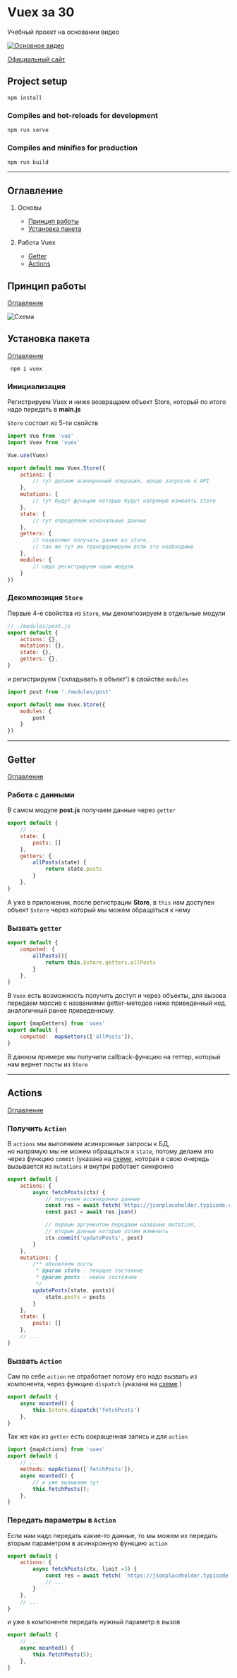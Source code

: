 # Vuex за 30

Учебный проект на основании видео

[![Основное видео](http://img.youtube.com/vi/c2SK1IlmYL8/0.jpg)](http://www.youtube.com/watch?v=c2SK1IlmYL8 "Все о Vuex за 30 минут")

[Официальный сайт](https://vuex.vuejs.org/ru/)

## Project setup
```
npm install
```

### Compiles and hot-reloads for development
```
npm run serve
```

### Compiles and minifies for production
```
npm run build
```

-----

## <a name="top">Оглавление</a>

1. Основы
   - [Принцип работы](#concept)
   - [Установка пакета](#init)

1. Работа Vuex
   - [Getter](#getter)
   - [Actions](#actions)



## <a name="concept">Принцип работы</a>
<a href="#top">Оглавление</a>

![Схема](https://habrastorage.org/webt/fu/pn/0e/fupn0eoshovoxxz1csrbzl67hoy.png)


## <a name="init">Установка пакета</a>
<a href="#top">Оглавление</a>

     npm i vuex

### Инициализация

Регистрируем Vuex и ниже возвращаем объект Store, 
который по итого надо передать в **main.js**

`Store` состоит из 5-ти свойств
```js
import Vue from 'vue'
import Vuex from 'vuex'

Vue.use(Vuex)

export default new Vuex.Store({
    actions: {
        // тут делаем асинхронный операции, вроде запросов к API
    },
    mutations: {
        // тут будут функции которые будут напрямую изменять store
    },
    state: {
        // тут определяем изначальные данные
    },
    getters: {
        // позволяют получать данне из store.
        // так же тут их трансформируем если это необходимо
    },
    modules: {
        // сюда регистрируем наши модули
    }
})
```

### Декомпозиция `Store`

Первые 4-е свойства из `Store`, мы декомпозируем в отдельные модули
```js
// ./modules/post.js
export default {
    actions: {},
    mutations: {},
    state: {},
    getters: {},
}
```

и регистрируем ('складывать в объект') в свойстве `modules` 
```js
import post from './modules/post'

export default new Vuex.Store({
    modules: {
        post
    }
})
```

-------------

## <a name="getter">Getter</a>
<a href="#top">Оглавление</a>

### Работа с данными
В самом модуле **post.js** получаем данные через `getter`
```js
export default {
    // ...
    state: {
        posts: []
    },
    getters: {
        allPosts(state) {
            return state.posts
        }
    },
}
```

А уже в приложении, после регистрации **Store**, 
в `this` нам доступен объект `$store` 
через который мы можем обращаться к нему

### Вызвать `getter`

```js
export default {
    computed: {
        allPosts(){
            return this.$store.getters.allPosts
        }
    },
}
``` 
В `Vuex` есть возможность получить доступ и через объекты, 
для вызова передаем массив с названиями getter-методов 
ниже приведенный код. аналогичный ранее приведенному.
```js
import {mapGetters} from 'vuex'
export default {
    computed:  mapGetters(['allPosts']),
}
``` 
В данном примере мы получили callback-функцию на геттер, который нам вернет посты  из `Store`

------

## <a name="actions">Actions</a>
<a href="#top">Оглавление</a>

### Получить `Action`
В `actions` мы выполняем асинхронные запросы к БД,  
но напрямую мы не можем обращаться к `state`,
потому делаем это через функцию `commit` (указана на [схеме](#concept), 
которая в свою очередь вызывается из `mutations` и внутри работает синхронно

```js
export default {
    actions: {
        async fetchPosts(ctx) {
            // получаем ассинхронно данные
            const res = await fetch('https://jsonplaceholder.typicode.com/posts?_limit=3')
            const post = await res.json()

            // первым аргументом передаем название mutation, 
            // вторым данные которые хотим изменить
            ctx.commit('updatePosts', post)
        }
    },
    mutations: {
        /** обновляем посты
         * @param state - текущее состояние
         * @param posts - новое состояние
         */
        updatePosts(state, posts){
            state.posts = posts
        }
    },
    state: {
        posts: []
    },
    // ...
}
``` 

### Вызвать `Action`
Сам по себе `action` не отработает потому его надо вызвать из компонента,
через функцию `dispatch` (указана на [схеме](#concept)  ) 
```js
export default {
    async mounted() {
        this.$store.dispatch('fetchPosts')
    },
}
```

Так же как из `getter` есть сокращенная запись и для `action`
```js
import {mapActions} from 'vuex'
export default {
    // ...
    methods: mapActions(['fetchPosts']),
    async mounted() {
        // и уже вызываем тут
        this.fetchPosts();
    },
}
```

### Передать параметры в `Action`
Если нам надо передать какие-то данные,
то мы можем их передать вторым параметром в асинхронную функцию `action`
```js
export default {
    actions: {
        async fetchPosts(ctx, limit =3) {
            const res = await fetch( `https://jsonplaceholder.typicode.com/posts?_limit=${limit}`)
            // ...
        }
    },
    // ...
}
```
и уже в компоненте передать нужный параметр в вызов
```js
export default {
    // ...
    async mounted() {
        this.fetchPosts(5);
    },
}
```